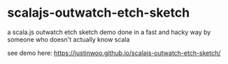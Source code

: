 # scalajs-outwatch-etch-sketch

a scala.js outwatch etch sketch demo done in a fast and hacky way by someone who doesn't actually know scala

see demo here: https://justinwoo.github.io/scalajs-outwatch-etch-sketch/
